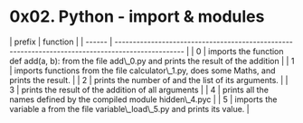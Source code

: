 <h1>0x02. Python - import & modules</h1>
| prefix | function                                                                                          |
| ------ | ------------------------------------------------------------------------------------------------- |
| 0      | imports the function def add(a, b): from the file add\_0.py and prints the result of the addition |
| 1      | imports functions from the file calculator\_1.py, does some Maths, and prints the result.         |
| 2      | prints the number of and the list of its arguments.                                               |
| 3      | prints the result of the addition of all arguments                                                |
| 4      | prints all the names defined by the compiled module hidden\_4.pyc                                 |
| 5      | imports the variable a from the file variable\_load\_5.py and prints its value.                   |
